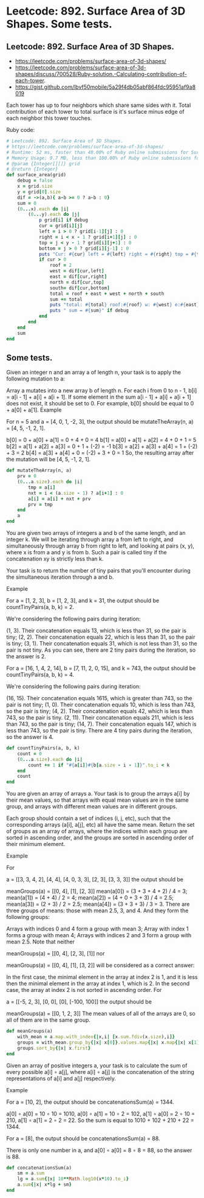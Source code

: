 # Leetcode: 892. Surface Area of 3D Shapes. Some tests.


## Leetcode: 892. Surface Area of 3D Shapes.

- https://leetcode.com/problems/surface-area-of-3d-shapes/
- https://leetcode.com/problems/surface-area-of-3d-shapes/discuss/700528/Ruby-solution.-Calculating-contribution-of-each-tower.
- https://gist.github.com/lbvf50mobile/5a29f4db05abf864fdc95951af9a8019

Each tower has up to four neighbors which share same sides with it. Total contribution of each tower to total surface is it's  surface minus edge of each neighbor this tower touches.

Ruby code: 
```Ruby
# Leetcode: 892. Surface Area of 3D Shapes.
# https://leetcode.com/problems/surface-area-of-3d-shapes/
# Runtime: 52 ms, faster than 40.00% of Ruby online submissions for Surface Area of 3D Shapes.
# Memory Usage: 9.7 MB, less than 100.00% of Ruby online submissions for Surface Area of 3D Shapes.
# @param {Integer[][]} grid
# @return {Integer}
def surface_area(grid)
    debug = false
    x = grid.size
    y = grid[0].size
    dif = ->(a,b){ a-b >= 0 ? a-b : 0}
    sum = 0
    (0...x).each do |i|
        (0...y).each do |j|
            p grid[i] if debug
            cur = grid[i][j]
            left = i > 0 ? grid[i-1][j] : 0
            right = i < x - 1 ? grid[i+1][j] : 0
            top = j < y - 1 ? grid[i][j+1] : 0
            bottom = j > 0 ? grid[i][j-1] : 0
            puts "Cur: #{cur} left = #{left} right = #{right} top = #{top} bottom = #{bottom}" if debug
            if cur > 0
                roof = 2 
                west = dif[cur,left]
                east = dif[cur,right]
                north = dif[cur,top]
                south= dif[cur,bottom]
                total = roof + east + west + north + south
                sum += total
                puts "total: #{total} roof:#{roof} w: #{west} e:#{east} n:#{north} s:#{south}" if debug
                puts " sum = #{sum}" if debug
            end
        end
    end
    sum
end
```


## Some tests.




Given an integer n and an array a of length n, your task is to apply the following mutation to a:

Array a mutates into a new array b of length n.
For each i from 0 to n - 1, b[i] = a[i - 1] + a[i] + a[i + 1].
If some element in the sum a[i - 1] + a[i] + a[i + 1] does not exist, it should be set to 0. For example, b[0] should be equal to 0 + a[0] + a[1].
Example

For n = 5 and a = [4, 0, 1, -2, 3], the output should be mutateTheArray(n, a) = [4, 5, -1, 2, 1].

b[0] = 0 + a[0] + a[1] = 0 + 4 + 0 = 4
b[1] = a[0] + a[1] + a[2] = 4 + 0 + 1 = 5
b[2] = a[1] + a[2] + a[3] = 0 + 1 + (-2) = -1
b[3] = a[2] + a[3] + a[4] = 1 + (-2) + 3 = 2
b[4] = a[3] + a[4] + 0 = (-2) + 3 + 0 = 1
So, the resulting array after the mutation will be [4, 5, -1, 2, 1].

```Ruby
def mutateTheArray(n, a)
    prv = 0
    (0...a.size).each do |i|
        tmp = a[i]
        nxt = i < (a.size - 1) ? a[i+1] : 0
        a[i] = a[i] + nxt + prv
        prv = tmp
    end
    a
end

```


You are given two arrays of integers a and b of the same length, and an integer k. We will be iterating through array a from left to right, and simultaneously through array b from right to left, and looking at pairs (x, y), where x is from a and y is from b. Such a pair is called tiny if the concatenation xy is strictly less than k.

Your task is to return the number of tiny pairs that you'll encounter during the simultaneous iteration through a and b.

Example

For a = [1, 2, 3], b = [1, 2, 3], and k = 31, the output should be
countTinyPairs(a, b, k) = 2.

We're considering the following pairs during iteration:

(1, 3). Their concatenation equals 13, which is less than 31, so the pair is tiny;
(2, 2). Their concatenation equals 22, which is less than 31, so the pair is tiny;
(3, 1). Their concatenation equals 31, which is not less than 31, so the pair is not tiny.
As you can see, there are 2 tiny pairs during the iteration, so the answer is 2.

For a = [16, 1, 4, 2, 14], b = [7, 11, 2, 0, 15], and k = 743, the output should be
countTinyPairs(a, b, k) = 4.

We're considering the following pairs during iteration:

(16, 15). Their concatenation equals 1615, which is greater than 743, so the pair is not tiny;
(1, 0). Their concatenation equals 10, which is less than 743, so the pair is tiny;
(4, 2). Their concatenation equals 42, which is less than 743, so the pair is tiny.
(2, 11). Their concatenation equals 211, which is less than 743, so the pair is tiny;
(14, 7). Their concatenation equals 147, which is less than 743, so the pair is tiny.
There are 4 tiny pairs during the iteration, so the answer is 4.

```Ruby
def countTinyPairs(a, b, k)
    count = 0
    (0...a.size).each do |i|
        count += 1 if "#{a[i]}#{b[a.size - i - 1]}".to_i < k
    end
    count
end

```


You are given an array of arrays a. Your task is to group the arrays a[i] by their mean values, so that arrays with equal mean values are in the same group, and arrays with different mean values are in different groups.

Each group should contain a set of indices (i, j, etc), such that the corresponding arrays (a[i], a[j], etc) all have the same mean. Return the set of groups as an array of arrays, where the indices within each group are sorted in ascending order, and the groups are sorted in ascending order of their minimum element.

Example

For

a = [[3, 3, 4, 2],
     [4, 4],
     [4, 0, 3, 3],
     [2, 3],
     [3, 3, 3]]
the output should be

meanGroups(a) = [[0, 4],
                 [1],
                 [2, 3]]
mean(a[0]) = (3 + 3 + 4 + 2) / 4 = 3;
mean(a[1]) = (4 + 4) / 2 = 4;
mean(a[2]) = (4 + 0 + 3 + 3) / 4 = 2.5;
mean(a[3]) = (2 + 3) / 2 = 2.5;
mean(a[4]) = (3 + 3 + 3) / 3 = 3.
There are three groups of means: those with mean 2.5, 3, and 4. And they form the following groups:

Arrays with indices 0 and 4 form a group with mean 3;
Array with index 1 forms a group with mean 4;
Arrays with indices 2 and 3 form a group with mean 2.5.
Note that neither

meanGroups(a) = [[0, 4],
                 [2, 3],
                 [1]]
nor

meanGroups(a) = [[0, 4],
                 [1],
                 [3, 2]]
will be considered as a correct answer:

In the first case, the minimal element in the array at index 2 is 1, and it is less then the minimal element in the array at index 1, which is 2.
In the second case, the array at index 2 is not sorted in ascending order.
For

a = [[-5, 2, 3],
     [0, 0],
     [0],
     [-100, 100]]
the output should be

meanGroups(a) = [[0, 1, 2, 3]]
The mean values of all of the arrays are 0, so all of them are in the same group.


```Ruby
def meanGroups(a)
    with_mean = a.map.with_index{|x,i| [x.sum.fdiv(x.size),i]}
    groups = with_mean.group_by{|x| x[0]}.values.map{|x| x.map{|x| x[1]}.sort}
    groups.sort_by{|x| x.first}
end
```
Given an array of positive integers a, your task is to calculate the sum of every possible a[i] ∘ a[j], where a[i] ∘ a[j] is the concatenation of the string representations of a[i] and a[j] respectively.

Example

For a = [10, 2], the output should be concatenationsSum(a) = 1344.

a[0] ∘ a[0] = 10 ∘ 10 = 1010,
a[0] ∘ a[1] = 10 ∘ 2 = 102,
a[1] ∘ a[0] = 2 ∘ 10 = 210,
a[1] ∘ a[1] = 2 ∘ 2 = 22.
So the sum is equal to 1010 + 102 + 210 + 22 = 1344.

For a = [8], the output should be concatenationsSum(a) = 88.

There is only one number in a, and a[0] ∘ a[0] = 8 ∘ 8 = 88, so the answer is 88.

```Ruby
def concatenationsSum(a)
    sm = a.sum
    lg = a.sum{|x| 10**Math.log10(x*10).to_i}
    a.sum{|x| x*lg + sm}
end

```